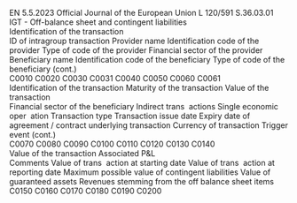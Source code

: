 EN  5.5.2023 Official Journal of the European Union L 120/591
 S.36.03.01  
IGT - Off-balance sheet and contingent liabilities  
Identification of the transaction  
ID of intragroup 
transaction  Provider name  Identification code of 
the provider  Type of code of the 
provider  Financial sector of the 
provider  Beneficiary name  Identification 
code of the 
beneficiary  Type of code of the 
beneficiary  (cont.)  
C0010  C0020  C0030  C0031  C0040  C0050  C0060  C0061  
Identification of the transaction  Maturity of the transaction  Value of the transaction  
Financial sector of 
the beneficiary  Indirect trans ­
actions  Single economic oper ­
ation  Transaction type  Transaction issue date  Expiry date of 
agreement / contract 
underlying transaction  Currency of 
transaction  Trigger event  (cont.)  
C0070  C0080  C0090  C0100  C0110  C0120  C0130  C0140  
Value of the transaction  Associated P&L  
Comments  Value of trans ­
action at starting 
date  Value of trans ­
action at reporting 
date  Maximum possible 
value of contingent 
liabilities  Value of guaranteed 
assets  Revenues stemming 
from the off balance 
sheet items  
C0150  C0160  C0170  C0180  C0190  C0200